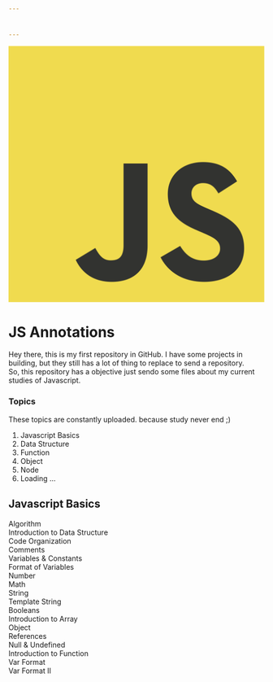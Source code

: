 ```yaml
---


---
```


<p><img src="https://raw.githubusercontent.com/voodootikigod/logo.js/master/js.png" alt="enter image description here"></p>
<h1 id="js-annotations">JS Annotations</h1>
<p>Hey there, this is my first repository in GitHub. I have some projects in building, but they still has a lot of thing to replace to send a repository.<br>
So, this repository has a objective just sendo some files about my current studies of Javascript.</p>
<h3 id="topics">Topics</h3>
<p>These topics are constantly uploaded. because study never end ;)</p>
<ol>
<li>Javascript Basics</li>
<li>Data Structure</li>
<li>Function</li>
<li>Object</li>
<li>Node</li>
<li>Loading …</li>
</ol>
<h2 id="javascript-basics">Javascript Basics</h2>
<p>Algorithm<br>
Introduction to Data Structure<br>
Code Organization<br>
Comments<br>
Variables &amp; Constants<br>
Format of Variables<br>
Number<br>
Math<br>
String<br>
Template String<br>
Booleans<br>
Introduction to Array<br>
Object<br>
References<br>
Null &amp; Undefined<br>
Introduction to Function<br>
Var Format<br>
Var Format II</p>

